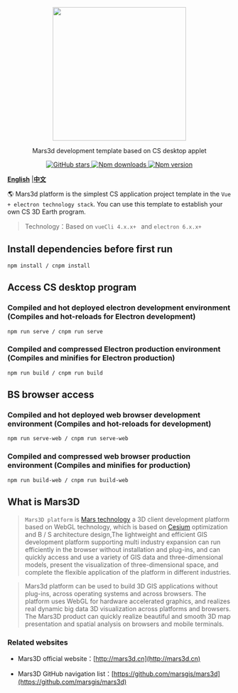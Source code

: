 <p align="center">
<img src="https://muyao1987.gitee.io/cdn/mars3d.cn/logo.png" width="300px" />
</p>

<p align="center">Mars3d development template based on CS desktop applet</p>

<p align="center">
<a target="_black" href="https://github.com/marsgis/mars3d">
<img alt="GitHub stars" src="https://img.shields.io/github/stars/marsgis/mars3d?style=flat&logo=github">
</a>
<a target="_black" href="https://www.npmjs.com/package/mars3d">
<img alt="Npm downloads" src="https://img.shields.io/npm/dt/mars3d?style=flat&logo=npm">
</a>
<a target="_black" href="https://www.npmjs.com/package/mars3d">
<img alt="Npm version" src="https://img.shields.io/npm/v/mars3d.svg?style=flat&logo=npm&label=version"/>
</a>
</p>

 [**English**](./README_EN.md) |[**中文**](./README.md) 

 🌎 Mars3d platform is the simplest CS application project template in the `Vue + electron technology stack`. You can use this template to establish your own CS 3D Earth program.
   
 > Technology：Based on `vueCli 4.x.x+ ` and `electron 6.x.x+`  


 

##  Install dependencies before first run
```
npm install / cnpm install 
```

##  Access CS desktop program

### Compiled and hot deployed electron development environment (Compiles and hot-reloads for Electron development)
```
npm run serve / cnpm run serve
```

### Compiled and compressed Electron production environment (Compiles and minifies for Electron production)
```
npm run build / cnpm run build
```

##  BS browser access

### Compiled and hot deployed web browser development environment (Compiles and hot-reloads for development)
```
npm run serve-web / cnpm run serve-web
```

### Compiled and compressed web browser production environment (Compiles and minifies for production)
```
npm run build-web / cnpm run build-web
```


## What is Mars3D 
>  `Mars3D platform` is [Mars technology](http://marsgis.cn/) a 3D client development platform based on WebGL technology, which is based on [Cesium](https://cesium.com/cesiumjs/) optimization and B / S architecture design,The lightweight and efficient GIS development platform supporting multi industry expansion can run efficiently in the browser without installation and plug-ins, and can quickly access and use a variety of GIS data and three-dimensional models, present the visualization of three-dimensional space, and complete the flexible application of the platform in different industries.

 > Mars3d platform can be used to build 3D GIS applications without plug-ins, across operating systems and across browsers. The platform uses WebGL for hardware accelerated graphics, and realizes real dynamic big data 3D visualization across platforms and browsers. The Mars3D product can quickly realize beautiful and smooth 3D map presentation and spatial analysis on browsers and mobile terminals.

### Related websites 
- Mars3D official website：[http://mars3d.cn](http://mars3d.cn)  

- Mars3D GitHub navigation list：[https://github.com/marsgis/mars3d](https://github.com/marsgis/mars3d)




